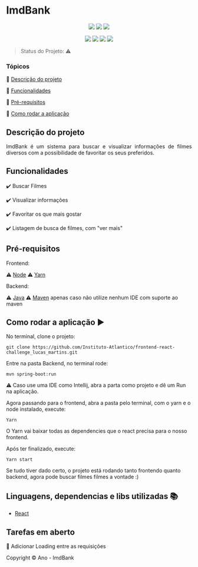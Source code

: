 <h1>ImdBank</h1> 

<p align="center">
  <img src="https://img.shields.io/static/v1?label=react&message=framework&color=blue&style=for-the-badge&logo=REACT"/>
   <img src="http://img.shields.io/static/v1?label=STATUS&message=EM%20DESENVOLVIMENTO&color=RED&style=for-the-badge"/>
   <img src="http://img.shields.io/static/v1?label=spring-boot&message=framework&color=RED&style=for-the-badge&logo=SPRING"/>
</p>

<p align="center">
  <img src="https://img.shields.io/static/v1?label=node&message=framework&color=brightgreen&style=for-the-badge&logo=NODE"/>
  <img src="https://img.shields.io/static/v1?label=yarn&message=framework&color=blue&style=for-the-badge&logo=YARN"/>
  
  <img src="https://img.shields.io/badge/Node-14.x-brightgreen"/>
   <img src="https://img.shields.io/badge/yarn-1.22.17-blue"/>
</p>

> Status do Projeto: :warning:

### Tópicos 

:small_blue_diamond: [Descrição do projeto](#descrição-do-projeto)

:small_blue_diamond: [Funcionalidades](#funcionalidades)

:small_blue_diamond: [Pré-requisitos](#pré-requisitos)

:small_blue_diamond: [Como rodar a aplicação](#como-rodar-a-aplicação-arrow_forward)

## Descrição do projeto 

<p align="justify">
  ImdBank é um sistema para buscar e visualizar informações de filmes diversos com a possibilidade de favoritar os seus preferidos.
</p>

## Funcionalidades

:heavy_check_mark: Buscar Filmes

:heavy_check_mark: Visualizar informações  

:heavy_check_mark: Favoritar os que mais gostar  

:heavy_check_mark: Listagem de busca de filmes, com "ver mais"

## Pré-requisitos

Frontend:

:warning: [Node](https://nodejs.org/en/download/)
:warning: [Yarn](https://yarnpkg.com/)

Backend: 

:warning: [Java](https://www.java.com/pt-BR/download/ie_manual.jsp?locale=pt_BR)
:warning: [Maven](https://maven.apache.org/download.cgi) apenas caso não utilize nenhum IDE com suporte ao maven

## Como rodar a aplicação :arrow_forward:

No terminal, clone o projeto: 

```
git clone https://github.com/Instituto-Atlantico/frontend-react-challenge_lucas_martins.git
```

Entre na pasta Backend, no terminal rode:

```
mvn spring-boot:run 
```

:warning: Caso use uma IDE como Intellij, abra a parta como projeto e dê um Run na aplicação.

Agora passando para o frontend, abra a pasta pelo terminal, com o yarn e o node instalado, execute:

```
Yarn
```
O Yarn vai baixar todas as dependencies que o react precisa para o nosso frontend.

Após ter finalizado, execute:

```
Yarn start
```

Se tudo tiver dado certo, o projeto está rodando tanto frontendo quanto backend, 
agora pode buscar filmes filmes a vontade :)

## Linguagens, dependencias e libs utilizadas :books:

- [React](https://pt-br.reactjs.org/docs/create-a-new-react-app.html)

## Tarefas em aberto

:memo: Adicionar Loading entre as requisições 

Copyright :copyright: Ano - ImdBank
